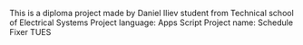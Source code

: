 This is a diploma project made by Daniel Iliev student from Technical school of Electrical Systems
Project language: Apps Script
Project name: Schedule Fixer TUES
